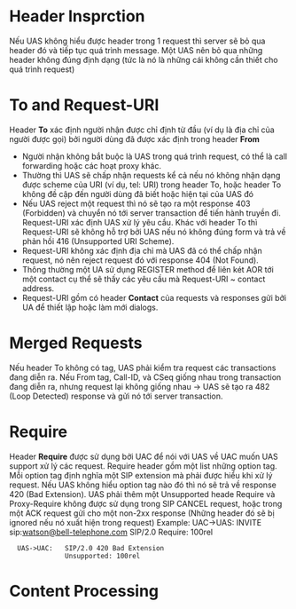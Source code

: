 # Header Insprction
Nếu UAS không hiểu được header trong 1 request thì server sẽ bỏ qua header đó và tiếp tục quá trình message. Một UAS nên bỏ qua những header không đúng định dạng (tức là nó là những cái không cần thiết cho quá trình request)
# To and Request-URI
Header **To** xác định người nhận được chỉ định từ đầu (ví dụ là địa chỉ của người được gọi) bởi người dùng đã được xác định trong header **From**
- Người nhận không bắt buộc là UAS trong quá trình request, có thể là call forwarding hoặc các hoạt proxy khác. 
- Thường thì UAS sẽ chấp nhận requests kể cả nếu nó không nhận dạng được scheme của URI (ví dụ, tel: URI) trong header To, hoặc header To không đề cập đến người dùng đã biết hoặc hiện tại của UAS đó
- Nếu UAS reject một request thì nó sẽ tạo ra một response 403 (Forbidden) và chuyển nó tới server transaction để tiến hành truyền đi.
Request-URI xác định UAS xử lý yêu cầu. Khác với header To thì Request-URI sẽ không hỗ trợ bởi UAS nếu nó không đúng form và trả về phản hồi 416 (Unsupported URI Scheme). 
- Request-URI không xác định địa chỉ mà UAS đã có thể chấp nhận request, nó nên reject request đó với response 404 (Not Found). 
- Thông thường một UA sử dụng REGISTER method để liên két AOR tới một contact cụ thể sẽ thấy các yêu cầu mà Request-URI ~ contact address.
- Request-URI gồm có header **Contact** của requests và responses gửi bởi UA để thiết lập hoặc làm mới dialogs.
# Merged Requests
Nếu header To không có tag, UAS phải kiểm tra request các transactions đang diễn ra. 
Nếu From tag, Call-ID, và CSeq giống nhau trong transaction đang diễn ra, nhưng request lại không giống nhau
-> UAS sẽ tạo ra 482 (Loop Detected) response và gửi nó tới server transaction. 
# Require
Header **Require** được sử dụng bởi UAC để nói với UAS về UAC muốn UAS support xử lý các request. Require header gồm một list những option tag.  Mỗi option tag định nghĩa một SIP extension mà phải được hiểu khi xử lý request. 
Nếu UAS không hiểu option tag nào đó thì nó sẽ trả về response 420 (Bad Extension). UAS phải thêm một Unsupported heade
Require và Proxy-Require không được sử dụng trong SIP CANCEL request, hoặc trong một ACK request gửi cho một non-2xx response (Những header đó sẽ bị ignored nếu nó xuất hiện trong request)
Example: 
      UAC->UAS:   INVITE sip:watson@bell-telephone.com SIP/2.0
                  Require: 100rel

      UAS->UAC:   SIP/2.0 420 Bad Extension
                  Unsupported: 100rel
                  
# Content Processing
